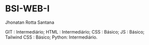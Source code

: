 # BSI-WEB-I
Jhonatan Rotta Santana

GIT : Intermediário; HTML : Intermediário; CSS : Básico; JS : Básico; Tailwind CSS : Básico; Python: Intermediário.
